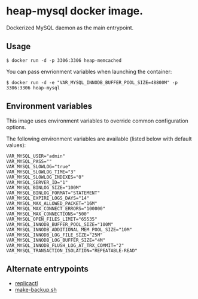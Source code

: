 # heap-mysql docker image.

Dockerized MySQL daemon as the main entrypoint.

## Usage

```
$ docker run -d -p 3306:3306 heap-memcached 
```

You can pass envrionment variables when launching the container:
```
$ docker run -d -e "VAR_MYSQL_INNODB_BUFFER_POOL_SIZE=48800M" -p 3306:3306 heap-mysql
```

## Environment variables

This image uses environment variables to override common configuration options.

The following environment variables are available (listed below with default values):

```
VAR_MYSQL_USER="admin"
VAR_MYSQL_PASS=""
VAR_MYSQL_SLOWLOG="true"
VAR_MYSQL_SLOWLOG_TIME="3"
VAR_MYSQL_SLOWLOG_INDEXES="0"
VAR_MYSQL_SERVER_ID="1"
VAR_MYSQL_BINLOG_SIZE="100M"
VAR_MYSQL_BINLOG_FORMAT="STATEMENT"
VAR_MYSQL_EXPIRE_LOGS_DAYS="14"
VAR_MYSQL_MAX_ALLOWED_PACKET="16M"
VAR_MYSQL_MAX_CONNECT_ERRORS="100000"
VAR_MYSQL_MAX_CONNECTIONS="500"
VAR_MYSQL_OPEN_FILES_LIMIT="65535"
VAR_MYSQL_INNODB_BUFFER_POOL_SIZE="100M"
VAR_MYSQL_INNODB_ADDITIONAL_MEM_POOL_SIZE="10M"
VAR_MYSQL_INNODB_LOG_FILE_SIZE="25M"
VAR_MYSQL_INNODB_LOG_BUFFER_SIZE="4M"
VAR_MYSQL_INNODB_FLUSH_LOG_AT_TRX_COMMIT="2"
VAR_MYSQL_TRANSACTION_ISOLATION="REPEATABLE-READ"
```

##  Alternate entrypoints

* [replicactl](REPLICACTL.md)
* [make-backup.sh](BACKUPS.md)

